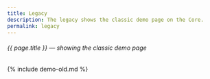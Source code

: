 ```yaml
---
title: Legacy
description: The legacy shows the classic demo page on the Core.
permalink: legacy
---
```

###### _{{ page.title }}_ — _showing the classic demo page_

{% include demo-old.md %}
